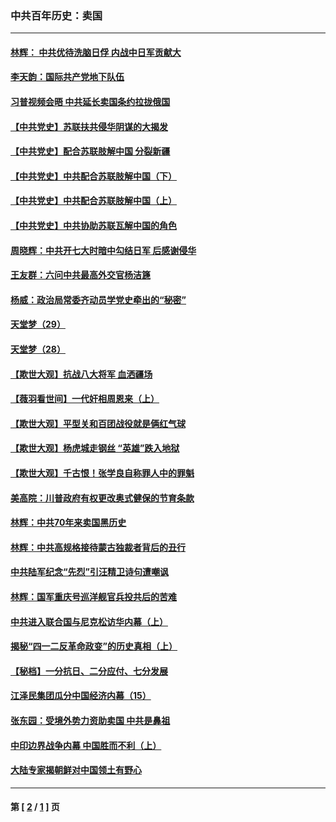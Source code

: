### 中共百年历史：卖国
---
#### [林辉： 中共优待洗脑日俘 内战中日军贡献大](../../pages/nf1176117/n13624644.md?09290430) 
#### [李天韵：国际共产党地下队伍](../../pages/nf1176117/n13611808.md?09290430) 
#### [习普视频会晤 中共延长卖国条约拉拢俄国](../../pages/nf1176117/n13060971.md?09290430) 
#### [【中共党史】苏联扶共侵华阴谋的大揭发](../../pages/nf1176117/n13056050.md?09290430) 
#### [【中共党史】配合苏联肢解中国 分裂新疆](../../pages/nf1176117/n13040700.md?09290430) 
#### [【中共党史】中共配合苏联肢解中国（下）](../../pages/nf1176117/n13035660.md?09290430) 
#### [【中共党史】中共配合苏联肢解中国（上）](../../pages/nf1176117/n13030262.md?09290430) 
#### [【中共党史】中共协助苏联瓦解中国的角色](../../pages/nf1176117/n13018109.md?09290430) 
#### [周晓辉：中共开七大时暗中勾结日军 后感谢侵华](../../pages/nf1176117/n12921960.md?09290430) 
#### [王友群：六问中共最高外交官杨洁篪](../../pages/nf1176117/n12836495.md?09290430) 
#### [杨威：政治局常委齐动员学党史牵出的“秘密”](../../pages/nf1176117/n12764642.md?09290430) 
#### [天堂梦（29）](../../pages/nf1176117/n12408465.md?09290430) 
#### [天堂梦（28）](../../pages/nf1176117/n12408309.md?09290430) 
#### [【欺世大观】抗战八大将军 血洒疆场](../../pages/nf1176117/n12357044.md?09290430) 
#### [【薇羽看世间】一代奸相周恩来（上）](../../pages/nf1176117/n12401109.md?09290430) 
#### [【欺世大观】平型关和百团战役就是俩红气球](../../pages/nf1176117/n12359157.md?09290430) 
#### [【欺世大观】杨虎城走钢丝 “英雄”跌入地狱](../../pages/nf1176117/n12358840.md?09290430) 
#### [【欺世大观】千古恨！张学良自称罪人中的罪魁](../../pages/nf1176117/n12358629.md?09290430) 
#### [美高院：川普政府有权更改奥式健保的节育条款](../../pages/nf1176117/n12242171.md?09290430) 
#### [林辉：中共70年来卖国黑历史](../../pages/nf1176117/n11552181.md?09290430) 
#### [林辉：中共高规格接待蒙古独裁者背后的丑行](../../pages/nf1176117/n11225005.md?09290430) 
#### [中共陆军纪念“先烈”引汪精卫诗句遭嘲讽](../../pages/nf1176117/n11153345.md?09290430) 
#### [林辉：国军重庆号巡洋舰官兵投共后的苦难](../../pages/nf1176117/n10997801.md?09290430) 
#### [中共进入联合国与尼克松访华内幕（上）](../../pages/nf1176117/n10138788.md?09290430) 
#### [揭秘“四一二反革命政变”的历史真相（上）](../../pages/nf1176117/n9996650.md?09290430) 
#### [【秘档】一分抗日、二分应付、七分发展](../../pages/nf1176117/n9331484.md?09290430) 
#### [江泽民集团瓜分中国经济内幕（15）](../../pages/nf1176117/n9268584.md?09290430) 
#### [张东园：受境外势力资助卖国 中共是鼻祖](../../pages/nf1176117/n9272480.md?09290430) 
#### [中印边界战争内幕 中国胜而不利（上）](../../pages/nf1176117/n9252458.md?09290430) 
#### [大陆专家揭朝鲜对中国领土有野心](../../pages/nf1176117/n9074056.md?09290430) 

---
#### 第 [ [2](./2.md?09290430) / [1](./1.md?09290430) ] 页
